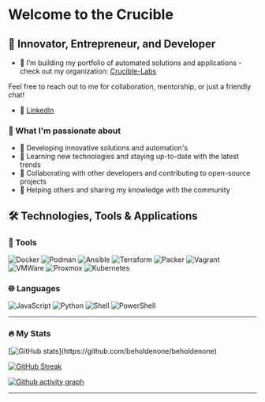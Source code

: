 # Welcome to the Crucible

## 🚀 Innovator, Entrepreneur, and Developer

- 🌱 I’m building my portfolio of automated solutions and applications - check out my organization: [Crucible-Labs](https://github.com/crucible-labs)

Feel free to reach out to me for collaboration, mentorship, or just a friendly chat!

- 💼 [LinkedIn](https://www.linkedin.com/in/beholdenone/)

### 🌟 What I'm passionate about

- 🔭 Developing innovative solutions and automation's
- 🌱 Learning new technologies and staying up-to-date with the latest trends
- 👯 Collaborating with other developers and contributing to open-source projects
- 🤔 Helping others and sharing my knowledge with the community

## 🛠️ Technologies, Tools & Applications

### 🔧 Tools

![Docker](https://img.shields.io/badge/-Docker-2496ED?style=flat-square&logo=docker&logoColor=white)
![Podman](https://img.shields.io/badge/-Podman-8C1515?style=flat-square&logo=podman&logoColor=white)
![Ansible](https://img.shields.io/badge/-Ansible-EE0000?style=flat-square&logo=ansible&logoColor=white)
![Terraform](https://img.shields.io/badge/-Terraform-623CE4?style=flat-square&logo=terraform&logoColor=white)
![Packer](https://img.shields.io/badge/-Packer-623CE4?style=flat-square&logo=packer&logoColor=white)
![Vagrant](https://img.shields.io/badge/-Vagrant-1563FF?style=flat-square&logo=vagrant&logoColor=white)
![VMWare](https://img.shields.io/badge/-VMWare-607078?style=flat-square&logo=vmware&logoColor=white)
![Proxmox](https://img.shields.io/badge/-Proxmox-E57000?style=flat-square&logo=proxmox&logoColor=white)
![Kubernetes](https://img.shields.io/badge/-Kubernetes-326CE5?style=flat-square&logo=kubernetes&logoColor=white)

### 🌐 Languages

![JavaScript](https://img.shields.io/badge/-JavaScript-F7DF1E?style=flat-square&logo=javascript&logoColor=black)
![Python](https://img.shields.io/badge/-Python-3776AB?style=flat-square&logo=python&logoColor=white)
![Shell](https://img.shields.io/badge/-Shell-4EAA25?style=flat-square&logo=gnu-bash&logoColor=white)
![PowerShell](https://img.shields.io/badge/-PowerShell-5391FE?style=flat-square&logo=powershell&logoColor=white)

---

### :fire: My Stats

[![GitHub stats](https://github-readme-stats.vercel.app/api?username=beholdenone&show_icons=true&theme=codeSTACKr&count_private=true")](https://github.com/beholdenone/beholdenone)

[![GitHub Streak](https://streak-stats.demolab.com?user=beholdenone&theme=elegant&hide_border=true&date_format=j%20M%5B%20Y%5D&background=DD272700)](https://git.io/streak-stats)

[![Github activity graph](https://github-readme-activity-graph.cyclic.app/graph?username=beholdenone&theme=elegant&custom_title=Contribution%20Graph&hide_border=true&bg_color=%20)](https://github.com/beholdenone/beholdenone)

---
